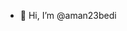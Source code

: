 - 👋 Hi, I’m @aman23bedi

<!---
aman23bedi/aman23bedi is a ✨ special ✨ repository because its `README.md` (this file) appears on your GitHub profile.
You can click the Preview link to take a look at your changes.
--->
